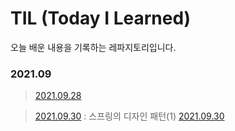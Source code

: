 # TIL (Today I Learned) 
오늘 배운 내용을 기록하는 레파지토리입니다. 

### 2021.09

> [2021.09.28][2021.09.28]  

[2021.09.28]: https://github.com/yeoonjae/TLD/blob/main/202109/20210928.md

> [2021.09.30] : 스프링의 디자인 패턴(1) [2021.09.30]  

[2021.09.30]: https://github.com/yeoonjae/TLD/blob/main/202109/20210930.md

